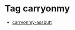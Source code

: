 <!--
title: Tag carryonmy
date: 2020-06-28T14:43:49.224Z
tags:
-->
# Tag carryonmy

 * [carryonmy-assbutt](111712896787.md)